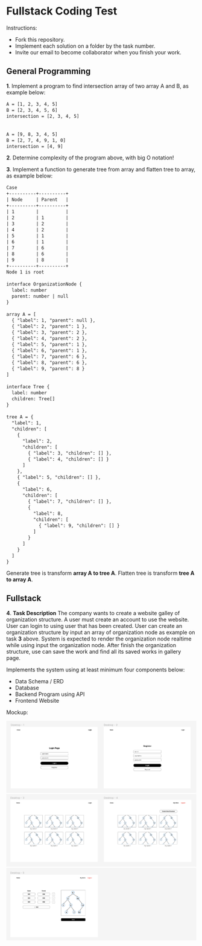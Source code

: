 # Fullstack Coding Test

Instructions:
- Fork this repository.
- Implement each solution on a folder by the task number.
- Invite our email to become collaborator when you finish your work.

## General Programming

**1**. Implement a program to find intersection array of two array A and B, as example below:
```
A = [1, 2, 3, 4, 5]
B = [2, 3, 4, 5, 6]
intersection = [2, 3, 4, 5]


A = [9, 8, 3, 4, 5]
B = [2, 7, 4, 9, 1, 0]
intersection = [4, 9]
```

**2**. Determine complexity of the program above, with big O notation!

**3**. Implement a function to generate tree from array and flatten tree to array, as example below:
```
Case
+----------+----------+
| Node     | Parent   |
+----------+----------+
| 1        |          |
| 2        | 1        |
| 3        | 2        |
| 4        | 2        |
| 5        | 1        |
| 6        | 1        |
| 7        | 6        |
| 8        | 6        |
| 9        | 8        |
+----------+----------+
Node 1 is root

interface OrganizationNode {
  label: number
  parent: number | null
}

array A = [
  { "label": 1, "parent": null },
  { "label": 2, "parent": 1 },
  { "label": 3, "parent": 2 },
  { "label": 4, "parent": 2 },
  { "label": 5, "parent": 1 },
  { "label": 6, "parent": 1 },
  { "label": 7, "parent": 6 },
  { "label": 8, "parent": 6 },
  { "label": 9, "parent": 8 }
]

interface Tree {
  label: number
  children: Tree[]
}

tree A = {
  "label": 1, 
  "children": [
    {
      "label": 2, 
      "children": [
        { "label": 3, "children": [] },
        { "label": 4, "children": [] }
      ]
    },
    { "label": 5, "children": [] },
    {
      "label": 6, 
      "children": [
        { "label": 7, "children": [] },
        {
          "label": 8, 
          "children": [
            { "label": 9, "children": [] }
          ]
        }
      ]
    }
  ]
}
```

Generate tree is transform **array A to tree A**. Flatten tree is transform **tree A to array A**.

## Fullstack

**4**. **Task Description** The company wants to create a website galley of organization structure. A user must create an account to use the website. User can login to using user that has been created. User can create an organization structure by input an array of organization node as example on task **3** above. System is expected to render the organization node realtime while using input the organization node. After finish the organization structure, use can save the work and find all its saved works in gallery page.

Implements the system using at least minimum four components below:
- Data Schema / ERD
- Database
- Backend Program using API
- Frontend Website

Mockup:

![alt text](1.png)
![alt text](2.png)
![alt text](3.png)
